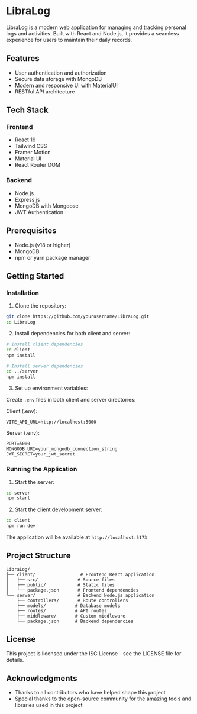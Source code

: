 # LibraLog

LibraLog is a modern web application for managing and tracking personal logs and activities. Built with React and Node.js, it provides a seamless experience for users to maintain their daily records.

## Features

- User authentication and authorization
- Secure data storage with MongoDB
- Modern and responsive UI with MaterialUI
- RESTful API architecture

## Tech Stack

### Frontend

- React 19
- Tailwind CSS
- Framer Motion
- Material UI
- React Router DOM

### Backend

- Node.js
- Express.js
- MongoDB with Mongoose
- JWT Authentication

## Prerequisites

- Node.js (v18 or higher)
- MongoDB
- npm or yarn package manager

## Getting Started

### Installation

1. Clone the repository:

```bash
git clone https://github.com/yourusername/LibraLog.git
cd LibraLog
```

2. Install dependencies for both client and server:

```bash
# Install client dependencies
cd client
npm install

# Install server dependencies
cd ../server
npm install
```

3. Set up environment variables:

Create `.env` files in both client and server directories:

Client (.env):

```
VITE_API_URL=http://localhost:5000
```

Server (.env):

```
PORT=5000
MONGODB_URI=your_mongodb_connection_string
JWT_SECRET=your_jwt_secret
```

### Running the Application

1. Start the server:

```bash
cd server
npm start
```

2. Start the client development server:

```bash
cd client
npm run dev
```

The application will be available at `http://localhost:5173`

## Project Structure

```
LibraLog/
├── client/                 # Frontend React application
│   ├── src/               # Source files
│   ├── public/            # Static files
│   └── package.json       # Frontend dependencies
└── server/                # Backend Node.js application
    ├── controllers/       # Route controllers
    ├── models/           # Database models
    ├── routes/           # API routes
    ├── middleware/       # Custom middleware
    └── package.json      # Backend dependencies
```

## License

This project is licensed under the ISC License - see the LICENSE file for details.

## Acknowledgments

- Thanks to all contributors who have helped shape this project
- Special thanks to the open-source community for the amazing tools and libraries used in this project
